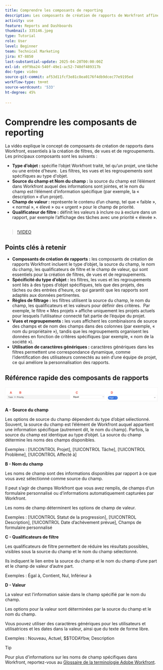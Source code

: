 ```yaml
---
title: Comprendre les composants de reporting
description: Les composants de création de rapports de Workfront affinent la visualisation des données avec des filtres basés sur des objets, des vues dynamiques, des regroupements structurés et une fonctionnalité de caractères génériques pour des informations personnalisées.
activity: use
feature: Reports and Dashboards
thumbnail: 335146.jpeg
type: Tutorial
role: User
level: Beginner
team: Technical Marketing
jira: KT-8850
last-substantial-update: 2025-04-28T00:00:00Z
exl-id: e9f9ba24-540f-49e1-ac52-740df489317b
doc-type: video
source-git-commit: af53d11fcf3e81c8ea0176f4db9dcec77e9195ed
workflow-type: tm+mt
source-wordcount: '533'
ht-degree: 45%

---
```


# Comprendre les composants de reporting

La vidéo explique le concept de composants de création de rapports dans Workfront, essentiels à la création de filtres, de vues et de regroupements. Les principaux composants sont les suivants :

* **Type d’objet :** spécifie l’objet Workfront traité, tel qu’un projet, une tâche ou une entrée d’heure. &#x200B; Les filtres, les vues et les regroupements sont spécifiques au type d&#39;objet. &#x200B;
* **Source du champ et Nom du champ :** la source du champ est l’élément dans Workfront auquel des informations sont jointes, et le nom du champ est l’élément d’information spécifique (par exemple, la « description » d’un projet). &#x200B;
* **Champ de valeur :** représente le contenu d’un champ, tel que « faible », « normal », « élevé » ou « urgent » pour le champ de priorité. &#x200B;
* **Qualificateur de filtre :** définit les valeurs à inclure ou à exclure dans un rapport, par exemple l’affichage des tâches avec une priorité « élevée ». &#x200B;


>[!VIDEO](https://video.tv.adobe.com/v/3447023/?quality=12&learn=on&captions=fre_fr)

## Points clés à retenir

* **Composants de création de rapports :** les composants de création de rapports Workfront incluent le type d’objet, la source du champ, le nom du champ, les qualificateurs de filtre et le champ de valeur, qui sont essentiels pour la création de filtres, de vues et de regroupements. &#x200B;
* **Spécificité du type d’objet :** les filtres, les vues et les regroupements sont liés à des types d’objet spécifiques, tels que des projets, des tâches ou des entrées d’heure, ce qui garantit que les rapports sont adaptés aux données pertinentes. &#x200B;
* **Règles de filtrage :** les filtres utilisent la source du champ, le nom du champ, les qualificateurs et les valeurs pour définir des critères. &#x200B; Par exemple, le filtre « Mes projets » affiche uniquement les projets actuels pour lesquels l’utilisateur connecté fait partie de l’équipe du projet. &#x200B;
* **Vues et regroupements :** les vues affichent les combinaisons de source des champs et de nom des champs dans des colonnes (par exemple, « nom du propriétaire »), tandis que les regroupements organisent les données en fonction de critères spécifiques (par exemple, « nom de la société »). &#x200B;
* **Utilisation de caractères génériques :** caractères génériques dans les filtres permettent une correspondance dynamique, comme l’identification des utilisateurs connectés au sein d’une équipe de projet, ce qui améliore la personnalisation des rapports. &#x200B;

## Référence rapide des composants de rapports

![Image de l’écran de création d’un filtre](assets/reporting-components-1.png)

**A - Source du champ**

Les options de source du champ dépendent du type d’objet sélectionné. Souvent, la source du champ est l’élément de Workfront auquel appartient une information spécifique (autrement dit, le nom du champ). Parfois, la source du champ est identique au type d’objet.
La source du champ détermine les noms des champs disponibles.

Exemples : [!UICONTROL Projet], [!UICONTROL Tâche], [!UICONTROL Problème], [!UICONTROL Affecté à]

**B - Nom du champ**

Les noms de champ sont des informations disponibles par rapport à ce que vous avez sélectionné comme source du champ.

Il peut s’agir de champs Workfront que vous avez remplis, de champs d’un formulaire personnalisé ou d’informations automatiquement capturées par Workfront.

Les noms de champ déterminent les options de champ de valeur.

Exemples : [!UICONTROL Statut de la progression], [!UICONTROL Description], [!UICONTROL Date d’achèvement prévue], Champs de formulaire personnalisé

**C - Qualificateurs de filtre**

Les qualificateurs de filtre permettent de réduire les résultats possibles, visibles sous la source du champ et le nom du champ sélectionné.

Ils indiquent le lien entre la source du champ et le nom du champ d’une part et le champ de valeur d’autre part.

Exemples : Égal à, Contient, Nul, Inférieur à

**D - Valeur**

La valeur est l’information saisie dans le champ spécifié par le nom du champ.

Les options pour la valeur sont déterminées par la source du champ et le nom du champ.

Vous pouvez utiliser des caractères génériques pour les utilisateurs et utilisatrices et les dates dans la valeur, ainsi que du texte de forme libre.

Exemples : Nouveau, Actuel, $$TODAYbw, Description

>[!TIP]
>
>Pour plus d’informations sur les noms de champ spécifiques dans Workfront, reportez-vous au [Glossaire de la terminologie Adobe Workfront](https://experienceleague.adobe.com/docs/workfront/using/basics/workfront-terminology-glossary.html?lang=fr).

